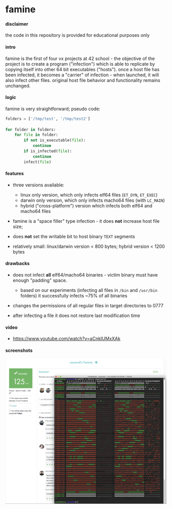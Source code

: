 # famine

#### disclaimer
the code in this repository is provided for educational purposes only


#### intro
famine is the first of four vx projects at 42 school - the objective of the project is to create a program ("infection") which is able to replicate by copying itself into other 64 bit executables ("hosts"). once a host file has been infected, it becomes a "carrier" of infection - when launched, it will also infect other files. original host file behavior and functionality remains unchanged.


#### logic
famine is very straightforward; pseudo code:

```python
folders = ['/tmp/test', '/tmp/test2']

for folder in folders:
    for file in folder:
        if not is_executable(file):
            continue
        if is_infected(file):
            continue
        infect(file)
```

#### features
- three versions available:
    - linux only version, which only infects elf64 files (`ET_DYN`, `ET_EXEC`)
    - darwin only version, which only infects macho64 files (with `LC_MAIN`)
    - hybrid ("cross-platform") version which infects both elf64 and macho64 files

- famine is a "space filler" type infection - it does **not** increase host file size;

- does **not** set the writable bit to host binary `TEXT` segments

- relatively small: linux/darwin version < 800 bytes; hybrid version < 1200 bytes


#### drawbacks
- does not infect **all** elf64/macho64 binaries - victim binary must have enough "padding" space.
    - based on our experiments (infecting all files in `/bin` and `/usr/bin` folders) it successfully infects ~75% of all binaries

- changes the permissions of all regular files in target directories to 0777

- after infecting a file it does not restore last modification time


#### video
- https://www.youtube.com/watch?v=aCnkIUMxXAk


#### screenshots
[![intra/famine-screenshot1.png](intra/famine-screenshot1.png "intra/famine-screenshot1.png")](intra/famine-screenshot1.png "intra/famine-screenshot1.png")
